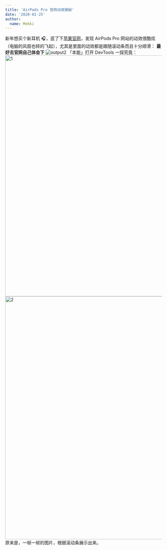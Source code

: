 ```yaml
---
title: 'AirPods Pro 官网动效揭秘'
date: '2020-01-25'
author:
  name: Mekki
---
```


新年想买个新耳机 🎧，逛了下[苹果官网](https://www.apple.com.cn/cn/airpods/)，发现 AirPods Pro 网站的动效很酷炫（电脑的风扇也转的飞起），尤其是里面的动效都是跟随滚动条而且十分顺滑：
**最好去官网自己体会下**
![output2](https://user-images.githubusercontent.com/14286374/73084808-99bfe600-3f08-11ea-9cd9-58688491b5f7.gif)
「本能」打开 DevTools 一探究竟：
<img width="775" alt="1" src="https://user-images.githubusercontent.com/14286374/73085561-d8a26b80-3f09-11ea-965d-8fcbb1c4406a.png">
<img width="781" alt="2" src="https://user-images.githubusercontent.com/14286374/73085699-130c0880-3f0a-11ea-9b87-de8b9292a216.png">
原来是，一帧一帧的图片，根据滚动条展示出来。

